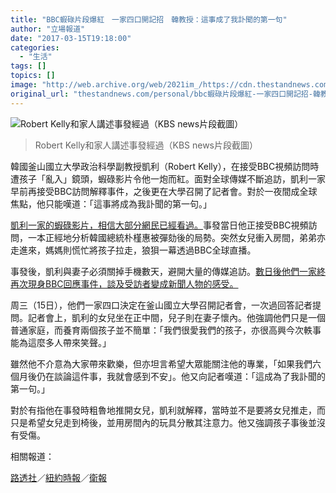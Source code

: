 ```yaml
---
title: "BBC蝦碌片段爆紅　一家四口開記招　韓教授：這事成了我訃聞的第一句"
author: "立場報道"
date: "2017-03-15T19:18:00"
categories:
  - "生活"
tags: []
topics: []
image: "http://web.archive.org/web/2021im_/https://cdn.thestandnews.com/media/photos/cache/kbs_NBzhk_1200x0.png"
original_url: "thestandnews.com/personal/bbc蝦碌片段爆紅-一家四口開記招-韓教授-這事將成為我訃聞的第一句"
---
```

![Robert Kelly和家人講述事發經過（KBS news片段截圖）](http://web.archive.org/web/2021im_/https://cdn.thestandnews.com/media/photos/cache/kbs_NBzhk_1200x0.png)

> Robert Kelly和家人講述事發經過（KBS news片段截圖）

韓國釜山國立大學政治科學副教授凱利（Robert Kelly），在接受BBC視頻訪問時遭孩子「亂入」鏡頭，蝦碌影片令他一炮而紅。面對全球傳媒不斷追訪，凱利一家早前再接受BBC訪問解釋事件，之後更在大學召開了記者會。對於一夜間成全球焦點，他只能嘆道：「這事將成為我訃聞的第一句。」

[凱利一家的蝦碌影片，相信大部分網民已經看過。](../../personal/%E6%95%99%E6%8E%88%E7%9B%B4%E6%92%AD%E5%81%9A%E8%A8%AA%E5%95%8F-bb%E4%BA%82%E5%85%A5%E9%BB%9E%E6%94%B6%E7%A7%91/)事發當日他正接受BBC視頻訪問，一本正經地分析韓國總統朴槿惠被彈劾後的局勢。突然女兒衝入房間，弟弟亦走進來，媽媽則慌忙將孩子拉走，狼狽一幕透過BBC全球直播。

事發後，凱利與妻子必須關掉手機數天，避開大量的傳媒追訪。[數日後他們一家終再次現身BBC回應事件，談及受訪者變成新聞人物的感受。](../../personal/%E8%9D%A6%E7%A2%8C%E7%89%87%E6%AE%B5%E7%98%8B%E5%82%B3-%E9%9F%93%E6%95%99%E6%8E%88%E5%86%8D%E6%8E%A5%E5%8F%97bbc%E8%A8%AA%E5%95%8F-%E7%AC%91%E8%AB%87%E5%A6%BB%E5%85%92%E8%AE%8A%E6%96%B0%E8%81%9E%E4%BA%BA%E7%89%A9/)

周三（15日），他們一家四口決定在釜山國立大學召開記者會，一次過回答記者提問。記者會上，凱利的女兒坐在正中間，兒子則在妻子懷內。他強調他們只是一個普通家庭，而養育兩個孩子並不簡單：「我們很愛我們的孩子，亦很高興今次軼事能為這麼多人帶來笑聲。」

雖然他不介意為大家帶來歡樂，但亦坦言希望大眾能關注他的專業，「如果我們六個月後仍在談論這件事，我就會感到不安」。他又向記者嘆道：「這成為了我訃聞的第一句。」

對於有指他在事發時粗魯地推開女兒，凱利就解釋，當時並不是要將女兒推走，而只是希望女兒走到椅後，並用房間內的玩具分散其注意力。他又強調孩子事後並沒有受傷。

相關報道：

[路透社](http://web.archive.org/web/20210628163634/http://uk.reuters.com/article/uk-southkorea-kelly-interview-idUKKBN16M0QZ)／[紐約時報](http://web.archive.org/web/20210628163634/https://www.nytimes.com/2017/03/15/world/asia/bbc-interview-kids-professor-robert-kelly.html?_r=0)／[衛報](http://web.archive.org/web/20210628163634/https://www.theguardian.com/media/2017/mar/14/robert-kelly-children-interrupt-live-bbc-interview-south-korea)